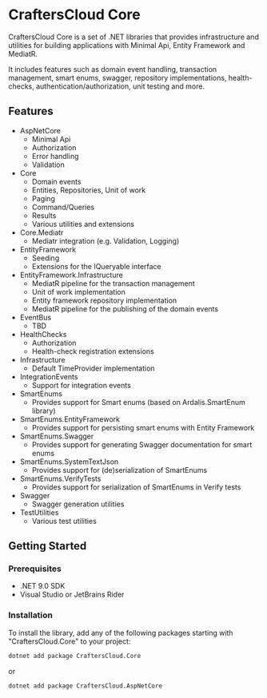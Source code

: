 # CraftersCloud Core

CraftersCloud Core is a set of .NET libraries that provides infrastructure and utilities for building applications with Minimal Api, Entity Framework and MediatR. 

It includes features such as domain event handling, transaction management, smart enums, swagger, repository implementations, health-checks, authentication/authorization, unit testing and more.

## Features

- AspNetCore
  - Minimal Api
  - Authorization
  - Error handling
  - Validation
- Core
  - Domain events
  - Entities, Repositories, Unit of work
  - Paging
  - Command/Queries
  - Results
  - Various utilities and extensions
- Core.Mediatr
  - Mediatr integration (e.g. Validation, Logging)
- EntityFramework
  - Seeding 
  - Extensions for the IQueryable interface
- EntityFramework.Infrastructure
  - MediatR pipeline for the transaction management
  - Unit of work implementation
  - Entity framework repository implementation
  - MediatR pipeline for the publishing of the domain events
- EventBus
  - TBD
- HealthChecks
  - Authorization
  - Health-check registration extensions
- Infrastructure
  - Default TimeProvider implementation
- IntegrationEvents
  - Support for integration events
- SmartEnums
  - Provides support for Smart enums (based on Ardalis.SmartEnum library)
- SmartEnums.EntityFramework
  - Provides support for persisting smart enums with Entity Framework
- SmartEnums.Swagger
  - Provides support for generating Swagger documentation for smart enums 
- SmartEnums.SystemTextJson
  - Provides support for (de)serialization of SmartEnums
- SmartEnums.VerifyTests
  - Provides support for serialization of SmartEnums in Verify tests
- Swagger
  - Swagger generation utilities
- TestUtilities
  - Various test utilities

## Getting Started

### Prerequisites

- .NET 9.0 SDK
- Visual Studio or JetBrains Rider

### Installation

To install the library, add any of the following packages starting with "CraftersCloud.Core" to  your project:

```sh
dotnet add package CraftersCloud.Core
```

or 
```sh
dotnet add package CraftersCloud.AspNetCore
```